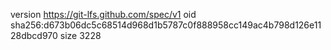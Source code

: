 version https://git-lfs.github.com/spec/v1
oid sha256:d673b06dc5c68514d968d1b5787c0f888958cc149ac4b798d126e1128dbcd970
size 3228
